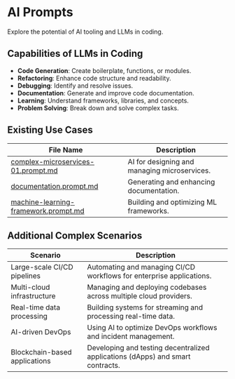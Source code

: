 # AI Prompts

Explore the potential of AI tooling and LLMs in coding.

## Capabilities of LLMs in Coding

- **Code Generation**: Create boilerplate, functions, or modules.
- **Refactoring**: Enhance code structure and readability.
- **Debugging**: Identify and resolve issues.
- **Documentation**: Generate and improve code documentation.
- **Learning**: Understand frameworks, libraries, and concepts.
- **Problem Solving**: Break down and solve complex tasks.

## Existing Use Cases

| File Name                          | Description                                                                 |
|------------------------------------|-----------------------------------------------------------------------------|
| [complex-microservices-01.prompt.md](./complex-microservices-01.prompt.md) | AI for designing and managing microservices.                              |
| [documentation.prompt.md](./documentation.prompt.md)                     | Generating and enhancing documentation.                                   |
| [machine-learning-framework.prompt.md](./machine-learning-framework.prompt.md) | Building and optimizing ML frameworks.                                   |

## Additional Complex Scenarios

| Scenario                           | Description                                                                 |
|------------------------------------|-----------------------------------------------------------------------------|
| Large-scale CI/CD pipelines        | Automating and managing CI/CD workflows for enterprise applications.       |
| Multi-cloud infrastructure         | Managing and deploying codebases across multiple cloud providers.          |
| Real-time data processing          | Building systems for streaming and processing real-time data.              |
| AI-driven DevOps                   | Using AI to optimize DevOps workflows and incident management.             |
| Blockchain-based applications      | Developing and testing decentralized applications (dApps) and smart contracts. |
